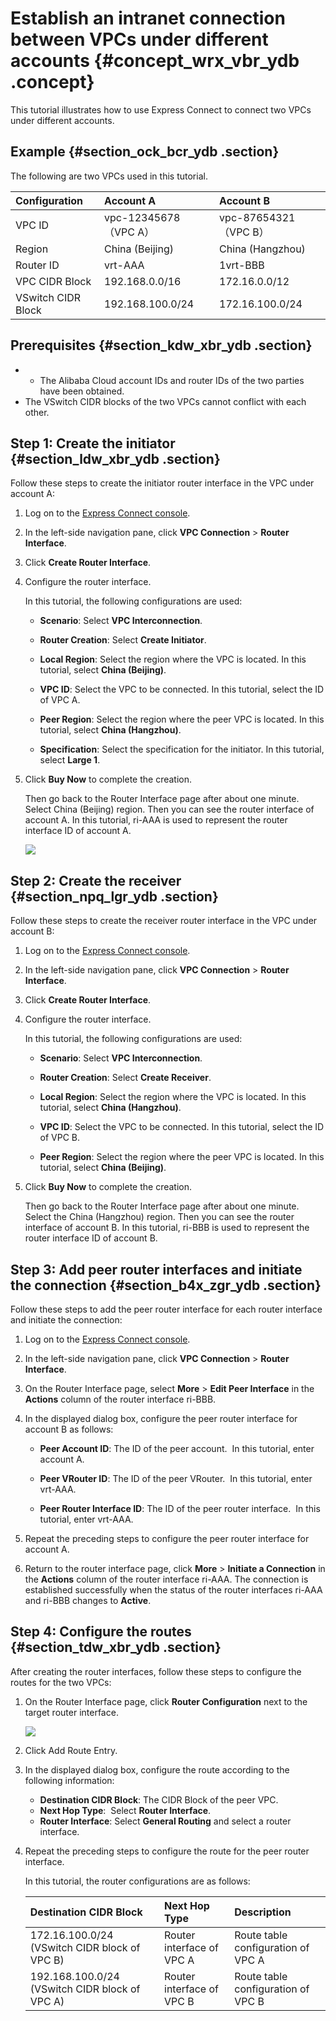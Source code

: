 # Establish an intranet connection between VPCs under different accounts {#concept_wrx_vbr_ydb .concept}

This tutorial illustrates how to use Express Connect to connect two VPCs under different accounts.

## Example {#section_ock_bcr_ydb .section}

The following are two VPCs used in this tutorial.

|Configuration|Account A|Account B|
|:------------|:--------|:--------|
|VPC ID|vpc-12345678（VPC A）|vpc-87654321（VPC B）|
|Region|China \(Beijing\)|China \(Hangzhou\)|
|Router ID|vrt-AAA|1vrt-BBB|
|VPC CIDR Block|192.168.0.0/16|172.16.0.0/12|
|VSwitch CIDR Block|192.168.100.0/24|172.16.100.0/24|

## Prerequisites {#section_kdw_xbr_ydb .section}

-   -   The Alibaba Cloud account IDs and router IDs of the two parties have been obtained.
-   The VSwitch CIDR blocks of the two VPCs cannot conflict with each other.

## Step 1: Create the initiator {#section_ldw_xbr_ydb .section}

Follow these steps to create the initiator router interface in the VPC under account A:

1.  Log on to the [Express Connect console](https://vpc.console.aliyun.com/expressConnect#/connection/cn-beijing/list).
2.  In the left-side navigation pane, click **VPC Connection** \> **Router Interface**.
3.  Click **Create Router Interface**.
4.  Configure the router interface.

    In this tutorial, the following configurations are used:

    -   **Scenario**: Select **VPC Interconnection**.

    -   **Router Creation**: Select **Create Initiator**.

    -   **Local Region**: Select the region where the VPC is located. In this tutorial, select **China \(Beijing\)**.

    -   **VPC ID**: Select the VPC to be connected. In this tutorial, select the ID of VPC A.

    -   **Peer Region**: Select the region where the peer VPC is located. In this tutorial, select **China \(Hangzhou\)**.

    -   **Specification**: Select the specification for the initiator. In this tutorial, select **Large 1**.

5.  Click **Buy Now** to complete the creation.

    Then go back to the Router Interface page after about one minute. Select China \(Beijing\) region. Then you can see the router interface of account A. In this tutorial, ri-AAA is used to represent the router interface ID of account A.

    ![](images/4206_en-US.png)


## Step 2: Create the receiver {#section_npq_lgr_ydb .section}

Follow these steps to create the receiver router interface in the VPC under account B:

1.  Log on to the [Express Connect console](https://vpc.console.aliyun.com/expressConnect#/connection/cn-beijing/list).
2.  In the left-side navigation pane, click **VPC Connection** \> **Router Interface**.
3.  Click **Create Router Interface**.
4.  Configure the router interface.

    In this tutorial, the following configurations are used:

    -   **Scenario**: Select **VPC Interconnection**.

    -   **Router Creation**: Select **Create Receiver**.

    -   **Local Region**: Select the region where the VPC is located. In this tutorial, select **China \(Hangzhou\)**.

    -   **VPC ID**: Select the VPC to be connected. In this tutorial, select the ID of VPC B.

    -   **Peer Region**: Select the region where the peer VPC is located. In this tutorial, select **China \(Beijing\)**.

5.  Click **Buy Now** to complete the creation.

    Then go back to the Router Interface page after about one minute. Select the China \(Hangzhou\) region. Then you can see the router interface of account B. In this tutorial, ri-BBB is used to represent the router interface ID of account B.


## Step 3: Add peer router interfaces and initiate the connection {#section_b4x_zgr_ydb .section}

Follow these steps to add the peer router interface for each router interface and initiate the connection:

1.  Log on to the [Express Connect console](https://vpc.console.aliyun.com/expressConnect#/connection/cn-beijing/list).
2.  In the left-side navigation pane, click **VPC Connection** \> **Router Interface**.
3.  On the Router Interface page, select **More** \> **Edit Peer Interface** in the **Actions** column of the router interface ri-BBB.
4.  In the displayed dialog box, configure the peer router interface for account B as follows:
    -   **Peer Account ID**: The ID of the peer account.  In this tutorial, enter account A.

    -   **Peer VRouter ID**: The ID of the peer VRouter.  In this tutorial, enter vrt-AAA.

    -   **Peer Router Interface ID**: The ID of the peer router interface.  In this tutorial, enter vrt-AAA.

5.  Repeat the preceding steps to configure the peer router interface for account A.
6.  Return to the router interface page, click **More** \> **Initiate a Connection** in the **Actions** column of the router interface ri-AAA. The connection is established successfully when the status of the router interfaces ri-AAA and ri-BBB changes to **Active**.

## Step 4: Configure the routes {#section_tdw_xbr_ydb .section}

After creating the router interfaces, follow these steps to configure the routes for the two VPCs:

1.  On the Router Interface page, click **Router Configuration** next to the target router interface.

    ![](images/4205_en-US.png)

2.  Click Add Route Entry.
3.  In the displayed dialog box, configure the route according to the following information:
    -   **Destination CIDR Block**: The CIDR Block of the peer VPC.
    -   **Next Hop Type**:  Select **Router Interface**.
    -   **Router Interface**: Select **General Routing** and select a router interface.
4.  Repeat the preceding steps to configure the route for the peer router interface.

    In this tutorial, the router configurations are as follows:

    |Destination CIDR Block|Next Hop Type|Description|
    |:---------------------|:------------|:----------|
    |172.16.100.0/24 \(VSwitch CIDR block of VPC B\)|Router interface of VPC A|Route table configuration of VPC A|
    |192.168.100.0/24 \(VSwitch CIDR block of VPC A\)|Router interface of VPC B|Route table configuration of VPC B|


